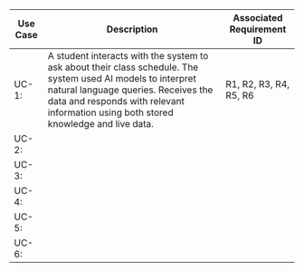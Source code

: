 | Use Case  | Description | Associated Requirement ID |
| --------- | ----------  | ------------------------- |
| UC-1:     | A student interacts with the system to ask about their class schedule. The system used AI models to interpret natural language queries. Receives the data and responds with relevant information using both stored knowledge and live data. | R1, R2, R3, R4, R5, R6 |
| UC-2:     |  |  |
| UC-3:     |  |  |
| UC-4:     |  |  |
| UC-5:     |  |  |
| UC-6:     |  |  |
